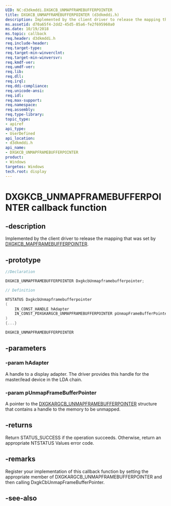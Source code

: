 ```yaml
---
UID: NC:d3dkmddi.DXGKCB_UNMAPFRAMEBUFFERPOINTER
title: DXGKCB_UNMAPFRAMEBUFFERPOINTER (d3dkmddi.h)
description: Implemented by the client driver to release the mapping that was set by DXGKCB_MAPFRAMEBUFFERPOINTER.
ms.assetid: d70a65f4-2dd2-45d5-85a6-fe2f695960a0
ms.date: 10/19/2018
ms.topic: callback
req.header: d3dkmddi.h
req.include-header:
req.target-type:
req.target-min-winverclnt:
req.target-min-winversvr:
req.kmdf-ver:
req.umdf-ver:
req.lib:
req.dll:
req.irql:
req.ddi-compliance:
req.unicode-ansi:
req.idl:
req.max-support:
req.namespace:
req.assembly:
req.type-library:
topic_type:
- apiref
api_type:
- UserDefined
api_location:
- d3dkmddi.h
api_name:
- DXGKCB_UNMAPFRAMEBUFFERPOINTER
product: 
- Windows
targetos: Windows
tech.root: display
---
```


# DXGKCB_UNMAPFRAMEBUFFERPOINTER callback function

## -description

Implemented by the client driver to release the mapping that was set by [DXGKCB_MAPFRAMEBUFFERPOINTER](nc-d3dkmddi-dxgkcb_mapframebufferpointer.md).

## -prototype

```cpp
//Declaration

DXGKCB_UNMAPFRAMEBUFFERPOINTER DxgkcbUnmapframebufferpointer;

// Definition

NTSTATUS DxgkcbUnmapframebufferpointer
(
	IN_CONST_HANDLE hAdapter
	IN_CONST_PDXGKARGCB_UNMAPFRAMEBUFFERPOINTER pUnmapFrameBufferPointer
)
{...}

DXGKCB_UNMAPFRAMEBUFFERPOINTER


```

## -parameters

### -param hAdapter

A handle to a display adapter. The driver provides this handle for the master/lead device in the LDA chain.

### -param pUnmapFrameBufferPointer

A pointer to the [DXGKARGCB_UNMAPFRAMEBUFFERPOINTER](ns-d3dkmddi-_dxgkargcb_unmapframebufferpointer.md) structure that contains a handle to the memory to be unmapped.



## -returns

Return STATUS_SUCCESS if the operation succeeds. Otherwise, return an appropriate NTSTATUS Values error code.

## -remarks

Register your implementation of this callback function by setting the appropriate member of DXGKARGCB_UNMAPFRAMEBUFFERPOINTER and then calling DxgkCbUnmapFrameBufferPointer.


## -see-also

